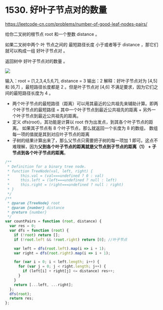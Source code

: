 # 1530. 好叶子节点对的数量

https://leetcode-cn.com/problems/number-of-good-leaf-nodes-pairs/

给你二叉树的根节点 root 和一个整数 distance 。

如果二叉树中两个 叶 节点之间的 最短路径长度 小于或者等于 distance ，那它们就可以构成一组 好叶子节点对 。

返回树中 好叶子节点对的数量 。  

![](https://assets.leetcode-cn.com/aliyun-lc-upload/uploads/2020/07/26/e2.jpg)  

输入：root = [1,2,3,4,5,6,7], distance = 3
输出：2
解释：好叶子节点对为 [4,5] 和 [6,7] ，最短路径长度都是 2 。但是叶子节点对 [4,6] 不满足要求，因为它们之间的最短路径长度为 4 。


- 两个叶子节点的最短路径（距离）可以用其最近的公共祖先来辅助计算。即两个叶子节点的最短路径 = 其中一个叶子节点到最近公共祖先的距离 + 另外一个叶子节点到最近公共祖先的距离。
- 定义 dfs(root)，其功能是计算以 root 作为出发点，到其各个叶子节点的距离。 如果其子节点有 8 个叶子节点，那么就返回一个长度为 8 的数组， 数组每一项的值就是其到对应叶子节点的距离
- 子树的结果计算出来了，那么父节点只需要把子树的每一项加 1 即可。这点不难理解，因为**父到各个叶子节点的距离就是父节点到子节点的距离（1） + 子节点到各个叶子节点的距离**。

```js
/**
 * Definition for a binary tree node.
 * function TreeNode(val, left, right) {
 *     this.val = (val===undefined ? 0 : val)
 *     this.left = (left===undefined ? null : left)
 *     this.right = (right===undefined ? null : right)
 * }
 */
/**
 * @param {TreeNode} root
 * @param {number} distance
 * @return {number}
 */
var countPairs = function (root, distance) {
  var res = 0;
  var dfs = function (root) {
    if (!root) return [];
    if (!root.left && !root.right) return [0]; //叶子节点

    var left = dfs(root.left).map(i => i + 1);
    var right = dfs(root.right).map(i => i + 1);

    for (var i = 0; i < left.length; i++) {
      for (var j = 0; j < right.length; j++) {
        if (left[i] + right[j] <= distance) res++;
      }
    }
    return [...left, ...right];
  };
  dfs(root);
  return res;
};
```
